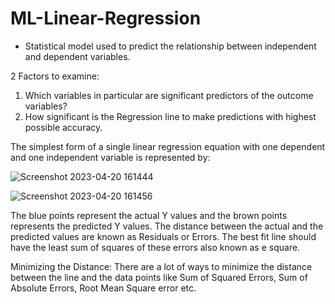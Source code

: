 # ML-Linear-Regression

- Statistical model used to predict the relationship between independent and dependent variables.

2 Factors to examine:

1. Which variables in particular are significant predictors of the outcome variables?
2. How significant is the Regression line to make predictions with highest possible accuracy.

The simplest form of a single linear regression equation with one dependent and one independent variable is represented by:

![Screenshot 2023-04-20 161444](https://user-images.githubusercontent.com/125017784/233505933-b414cbb9-6eff-4619-8ca0-0147a521da28.png)

![Screenshot 2023-04-20 161456](https://user-images.githubusercontent.com/125017784/233505941-b502f940-f2e1-49fb-be2e-84c9d583704e.png)

The blue points represent the actual Y values and the brown points represents the predicted Y values. The distance between the actual and the predicted values are known as Residuals or Errors. The best fit line should have the least sum of squares of these errors also known as e square.

Minimizing the Distance: There are a lot of ways to minimize the distance between the line and the data points like Sum of Squared Errors, Sum of Absolute Errors, Root Mean Square error etc.
